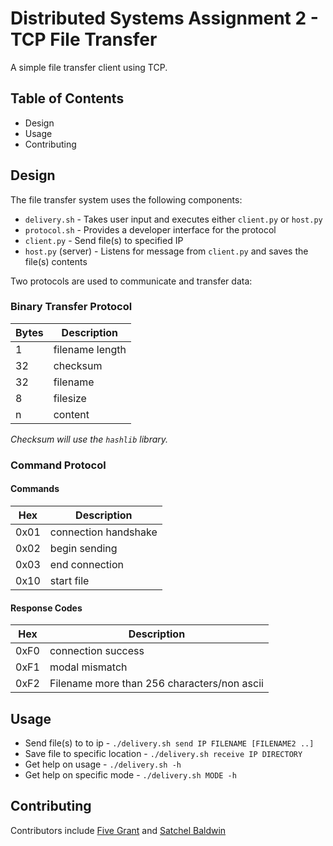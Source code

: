 # Distributed Systems Assignment 2 - TCP File Transfer
A simple file transfer client using TCP.

## Table of Contents
- Design
- Usage
- Contributing

## Design
The file transfer system uses the following components:
- `delivery.sh` - Takes user input and executes either `client.py` or `host.py`
- `protocol.sh` - Provides a developer interface for the protocol
- `client.py` - Send file(s) to specified IP
- `host.py` (server) - Listens for message from `client.py` and saves the file(s) contents

Two protocols are used to communicate and transfer data:

### Binary Transfer Protocol
| Bytes | Description|
|---|---|
|1 | filename length|
|32 | checksum | 
|32 | filename|
|8 | filesize|
|n | content|

*Checksum will use the `hashlib` library.*

### Command Protocol

#### Commands
|     Hex     |       Description       |
|-------------|-------------------------|
|    0x01     |   connection handshake  |
|    0x02     |   begin sending         |
|    0x03     |   end connection        |
|    0x10     |   start file            |


#### Response Codes
|     Hex     |                      Description                    |
|-------------|-------------------------                            |
|    0xF0     |       connection success                            |
|    0xF1     |       modal mismatch                                |
|    0xF2     |       Filename more than 256 characters/non ascii   |

## Usage
- Send file(s) to to ip - `./delivery.sh send IP FILENAME [FILENAME2 ..]`        
- Save file to specific location - `./delivery.sh receive IP DIRECTORY`
- Get help on usage - `./delivery.sh -h` 
- Get help on specific mode - `./delivery.sh MODE -h` 

## Contributing
Contributors include [Five Grant](https://github.com/fivegrant) and [Satchel Baldwin](https://github.com/satchelbaldwin)
